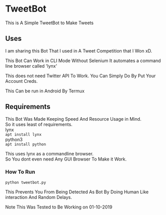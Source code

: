 # TweetBot
This is A Simple TweetBot to Make Tweets

## Uses
I am sharing this Bot That I used in A Tweet Competition that I Won xD.

This Bot Can Work in CLI Mode Without Selenium
It automates a command line browser called 'lynx'

This does not need Twitter API To Work.
You Can Simply Do By Put Your Account Creds.

This Can be run in Android By Termux

## Requirements
This Bot Was Made Keeping Speed And Resource Usage in Mind.  <br>
So it uses least of requirements.  <br>
lynx   <br>
```apt install lynx```   <br>
python3  <br>
```apt install python```

This uses lynx as a commandline browser.  <br>
So You dont even need Any GUI Browser To Make it Work.

### How To Run 

```python tweetbot.py```

This Prevents You From Being Detected As Bot By Doing Human Like interaction And Random Delays.

Note This Was Tested to Be Working on 01-10-2019

